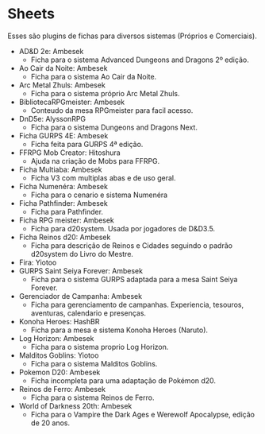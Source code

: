 # Sheets
Esses são plugins de fichas para diversos sistemas (Próprios e Comerciais). 

- AD&D 2e: Ambesek
	- Ficha para o sistema Advanced Dungeons and Dragons 2º edição.
- Ao Cair da Noite: Ambesek
	- Ficha para o sistema Ao Cair da Noite.
- Arc Metal Zhuls: Ambesek
	- Ficha para o sistema próprio Arc Metal Zhuls.
- BibliotecaRPGmeister: Ambesek
	- Conteudo da mesa RPGmeister para facil acesso.
- DnD5e: AlyssonRPG
	- Ficha para o sistema Dungeons and Dragons Next.
- Ficha GURPS 4E: Ambesek
	- Ficha feita para GURPS 4ª edição.
- FFRPG Mob Creator: Hitoshura
	- Ajuda na criação de Mobs para FFRPG.
- Ficha Multiaba: Ambesek
	- Ficha V3 com multiplas abas e de uso geral. 
- Ficha Numenéra: Ambesek
	- Ficha para o cenario e sistema Numenéra
- Ficha Pathfinder: Ambesek
	- Ficha para Pathfinder.
- Ficha RPG meister: Ambesek
	- Ficha para d20system. Usada por jogadores de D&D3.5.
- Ficha Reinos d20: Ambesek
	- Ficha para descrição de Reinos e Cidades seguindo o padrão d20system do Livro do Mestre.  
- Fira: Yiotoo
- GURPS Saint Seiya Forever: Ambesek
	- Ficha para o sistema GURPS adaptada para a mesa Saint Seiya Forever.
- Gerenciador de Campanha: Ambesek
	- Ficha para gerenciamento de campanhas. Experiencia, tesouros, aventuras, calendario e presenças. 
- Konoha Heroes: HashBR
	- Ficha para a mesa e sistema Konoha Heroes (Naruto).
- Log Horizon: Ambesek
	- Ficha para o sistema proprio Log Horizon.
- Malditos Goblins: Yiotoo
	- Ficha para o sistema Malditos Goblins.
- Pokemon D20: Ambesek
	- Ficha incompleta para uma adaptação de Pokémon d20.
- Reinos de Ferro: Ambesek
	- Ficha para o sistema Reinos de Ferro. 
- World of Darkness 20th: Ambesek
	- Ficha para o Vampire the Dark Ages e Werewolf Apocalypse, edição de 20 anos. 
